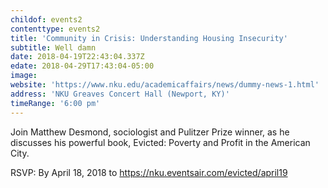```yaml
---
childof: events2
contenttype: events2
title: 'Community in Crisis: Understanding Housing Insecurity'
subtitle: Well damn
date: 2018-04-19T22:43:04.337Z
edate: 2018-04-29T17:43:04-05:00
image: 
website: 'https://www.nku.edu/academicaffairs/news/dummy-news-1.html'
address: 'NKU Greaves Concert Hall (Newport, KY)'
timeRange: '6:00 pm'
---
```

Join Matthew Desmond, sociologist and Pulitzer Prize winner, as he discusses his powerful book, <span class="ital">Evicted: Poverty and Profit in the American City.</span>

RSVP: By April 18, 2018 to https://nku.eventsair.com/evicted/april19
